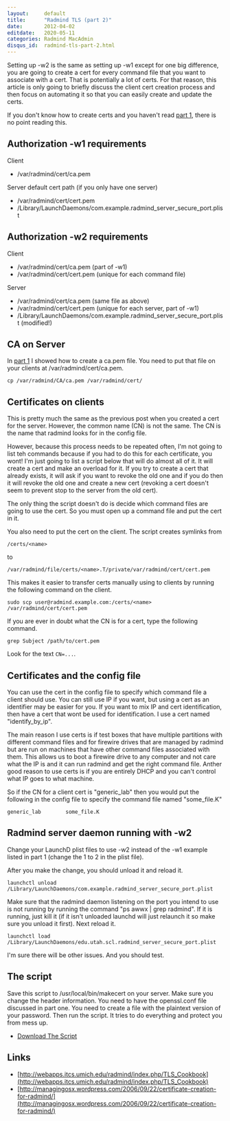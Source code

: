 ```yaml
---
layout:     default
title:      "Radmind TLS (part 2)"
date:       2012-04-02
editdate:   2020-05-11
categories: Radmind MacAdmin
disqus_id:  radmind-tls-part-2.html
---
```


Setting up -w2 is the same as setting up -w1 except for one big difference, you are going to create a cert for every command file that you want to associate with a cert.  That is potentially a lot of certs.  For that reason, this article is only going to briefly discuss the client cert creation process and then focus on automating it so that you can easily create and update the certs.

If you don't know how to create certs and you haven't read [part 1](http://www.magnusviri.com/radmind-tls-part-1.html), there is no point reading this.

Authorization -w1 requirements
--------------

Client

- /var/radmind/cert/ca.pem

Server default cert path (if you only have one server)

- /var/radmind/cert/cert.pem
- /Library/LaunchDaemons/com.example.radmind_server_secure_port.plist

Authorization -w2 requirements
--------------

Client

- /var/radmind/cert/ca.pem (part of -w1)
- /var/radmind/cert/cert.pem (unique for each command file)

Server

- /var/radmind/cert/ca.pem (same file as above)
- /var/radmind/cert/cert.pem (unique for each server, part of -w1)
- /Library/LaunchDaemons/com.example.radmind_server_secure_port.plist (modified!)

CA on Server
--------------

In [part 1](http://www.magnusviri.com/radmind-tls-part-1.html) I showed how to create a ca.pem file.  You need to put that file on your clients at /var/radmind/cert/ca.pem.

    cp /var/radmind/CA/ca.pem /var/radmind/cert/

Certificates on clients
--------------------------

This is pretty much the same as the previous post when you created a cert for the server. However, the common name (CN) is not the same.  The CN is the name that radmind looks for in the config file.

However, because this process needs to be repeated often, I'm not going to list teh commands because if you had to do this for each certificate, you wont!  I'm just going to list a script below that will do almost all of it.  It will create a cert and make an overload for it.  If you try to create a cert that already exists, it will ask if you want to revoke the old one and if you do then it will revoke the old one and create a new cert (revoking a cert doesn't seem to prevent stop to the server from the old cert).

The only thing the script doesn't do is decide which command files are going to use the cert.  So you must open up a command file and put the cert in it.

You also need to put the cert on the client.  The script creates symlinks from

    /certs/<name>

to

    /var/radmind/file/certs/<name>.T/private/var/radmind/cert/cert.pem

This makes it easier to transfer certs manually using to clients by running the following command on the client.

    sudo scp user@radmind.example.com:/certs/<name> /var/radmind/cert/cert.pem

If you are ever in doubt what the CN is for a cert, type the following command.

    grep Subject /path/to/cert.pem

Look for the text `CN=...`.

Certificates and the config file
--------------------------

You can use the cert in the config file to specify which command file a client should use.  You can still use IP if you want, but using a cert as an identifier may be easier for you.  If you want to mix IP and cert identification, then have a cert that wont be used for identification.  I use a cert named "identify_by_ip".

The main reason I use certs is if test boxes that have multiple partitions with different command files and for firewire drives that are managed by radmind but are run on machines that have other command files associated with them.  This allows us to boot a firewire drive to any computer and not care what the IP is and it can run radmind and get the right command file.  Anther good reason to use certs is if you are entirely DHCP and you can't control what IP goes to what machine.

So if the CN for a client cert is "generic_lab" then you would put the following in the config file to specify the command file named "some_file.K"

    generic_lab        some_file.K

Radmind server daemon running with -w2
---------------------------------------

Change your LaunchD plist files to use -w2 instead of the -w1 example listed in part 1 (change the 1 to 2 in the plist file).

After you make the change, you should unload it and reload it.

    launchctl unload /Library/LaunchDaemons/com.example.radmind_server_secure_port.plist

<p>Make sure that the radmind daemon listening on the port you intend to use is not running by running the command "ps awwx | grep radmind". If it is running, just kill it (if it isn't unloaded launchd will just relaunch it so make sure you unload it first). Next reload it.</p>

    launchctl load /Library/LaunchDaemons/edu.utah.scl.radmind_server_secure_port.plist

I'm sure there will be other issues. And you should test.

The script
---------------------------------------

Save this script to /usr/local/bin/makecert on your server.  Make sure you change the header information.  You need to have the openssl.conf file discussed in part one.  You need to create a file with the plaintext version of your password.  Then run the script.  It tries to do everything and protect you from mess up.

- [Download The Script](../blog/20110128_radmind_certs/makecert)

Links
---------------------------------------

- [http://webapps.itcs.umich.edu/radmind/index.php/TLS_Cookbook](http://webapps.itcs.umich.edu/radmind/index.php/TLS_Cookbook)
- [http://managingosx.wordpress.com/2006/09/22/certificate-creation-for-radmind/](http://managingosx.wordpress.com/2006/09/22/certificate-creation-for-radmind/)
